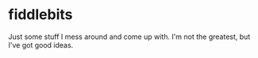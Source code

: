# fiddlebits
Just some stuff I mess around and come up with. I'm not the greatest, but I've got good ideas.
